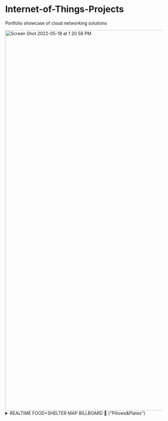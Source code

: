 # Internet-of-Things-Projects
Portfolio showcase of cloud networking solutions

<img width="1214" alt="Screen Shot 2022-05-18 at 1 20 58 PM" src="https://user-images.githubusercontent.com/23661772/169117007-92e81f24-bf31-47ff-bb14-a71ecdd69573.png">


<details><summary>REALTIME FOOD+SHELTER MAP BILLBOARD 📍 ("Pillows&Plates")</summary>
<p>
    
![IoT Connectivity](https://user-images.githubusercontent.com/23661772/169114257-8a1050a5-baaa-4204-9802-30a85636f0a6.png)

## **The Problem**
   
Accurate information about available food and shelter is not readily accesible to the homeless population

## **The Challenge**

Live updating number of available rooms and meals

## The Solution

System Stack Used:

- Input with **[Messages API](https://docs.enklu.com/docs/API/Messages)**
- Interfacing through **[Hands API](https://docs.enklu.com/docs/API/Hand)** and **[Spatial Artificial Intelligence API](https://docs.enklu.com/docs/API/App#sai-object)**
- Training with **[Spatial Artificial Intelligence](https://docs.enklu.com/docs/API/App#sai-object)**
- Scripted in **[JavaScript](https://developer.mozilla.org/en-US/docs/Web/JavaScript)**

## **The Results**

Shelter managers are able to update the bus stop billboard remotely from their mobile phone

## The Opportunity

Add support for medicial facilities including mental treatment

</p>
</details>
